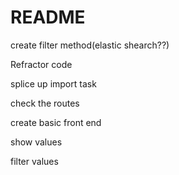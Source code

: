 # README

create filter method(elastic shearch??)

Refractor code

splice up import task

check the routes

create basic front end

show values

filter values

